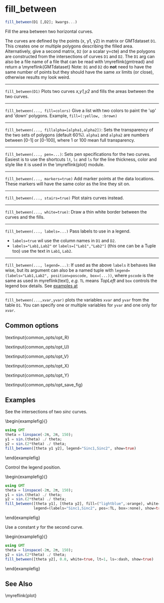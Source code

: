 # fill_between

```julia
fill_between(D1 [,D2]; kwargs...)
```

Fill the area between two horizontal curves.

The curves are defined by the points (x, y1, y2) in matrix or GMTdataset `D1`. This creates one or
multiple polygons describing the filled area. Alternatively, give a second matrix, `D2` (or a scalar y=cte)
and the polygons are constructed from the intersections of curves `D1` and `D2`. The `D1` arg can
also be a file name of a file that can be read with \myreflink{gmtread} and return a \myreflink{GMTdataset}
Note: `D1` and `D2` do **not** need to have the same number of points but they should have the same *xx*
limits (or close), otherwise results my look weird.

-----
`fill_between(D1)` Plots two curves *x,y1,y2* and fills the areas bwtween the two curves. 

-----
`fill_between(..., fill=colors)` Give a list with two colors to paint the 'up' and 'down' polygons.
Example, `fill=(:yellow, :brown)`

-----
`fill_between(..., fillalpha=[alpha1,alpha2])`: Sets the transparency of the two sets of polygons (default 60%).
`alpha1` and `alpha2` are numbers between [0-1] or [0-100], where 1 or 100 mean full transparency.

-----
`fill_between(..., pen=...)`: Sets pen specifications for the two curves. Easiest is to use the shortcuts
   `lt`, `lc` and `ls` for the line thickness, color and style like it is used in the \myreflink{plot} module.

-----
`fill_between(..., markers=true)` Add marker points at the data locations. These markers will have the
same color as the line they sit on.

-----
`fill_between(..., stairs=true)` Plot stairs curves instead.

-----
`fill_between(..., white=true)`: Draw a thin white border between the curves and the fills.

-----
`fill_between(..., labels=...)` Pass labels to use in a legend.
   - `labels=true` wil use the column names in `D1` and `D2`. 
   - `labels="Lab1,Lab2"` or `labels=["Lab1","Lab2"]` (this one can be a Tuple too) use the text in `Lab1`, `Lab2`.

-----
`fill_between(..., legend=...)`: If used as the above `labels` it behaves like wise, but its argument can
also be a named tuple with `legend=(labels="Lab1,Lab2", position=poscode, box=(...))`, where `pscode`
is the same as used in myreflink{text}, *e.g.* `TL` means *TopLeft* and `box` controls the legend box details.
See [examples at](https://www.generic-mapping-tools.org/GMTjl_doc/examples/legends/01_legends)

-----
`fill_between(...,xvar,yvar)` plots the variables `xvar` and `yvar` from the table `D1`. You can specify one or
multiple variables for `yvar` and one only for `xvar`.


Common options
--------------

\textinput{common_opts/opt_R}

\textinput{common_opts/opt_U}

\textinput{common_opts/opt_V}

\textinput{common_opts/opt_X}

\textinput{common_opts/opt_Y}

\textinput{common_opts/opt_save_fig}

Examples
--------

See the intersections of two *sinc* curves.

\begin{examplefig}{}
```julia
using GMT
theta = linspace(-2π, 2π, 150);
y1 = sin.(theta) ./ theta;
y2 = sin.(2*theta) ./ theta;
fill_between([theta y1 y2], legend="Sinc1,Sinc2", show=true)
```
\end{examplefig}

Control the legend position.

\begin{examplefig}{}
```julia
using GMT
theta = linspace(-2π, 2π, 150);
y1 = sin.(theta) ./ theta;
y2 = sin.(2*theta) ./ theta;
fill_between([theta y1], [theta y2], fill=("lightblue",:orange), white=true,
             legend=(labels="Sinc1,Sinc2", pos=:TL, box=:none), show=true)
```
\end{examplefig}

Use a constant *y* for the second curve.

\begin{examplefig}{}
```julia
using GMT
theta = linspace(-2π, 2π, 150);
y2 = sin.(2*theta) ./ theta;
fill_between([theta y2], 0.0, white=true, lt=1, ls=:dash, show=true)
```
\end{examplefig}


See Also
--------

\myreflink{plot}
